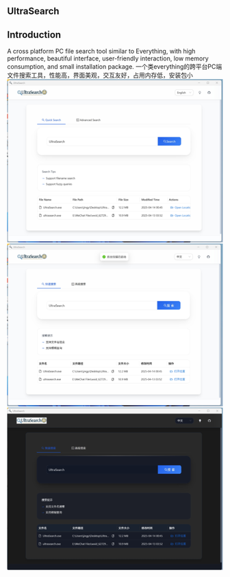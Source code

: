 ## UltraSearch
## Introduction
A cross platform PC file search tool similar to Everything, with high performance, beautiful interface, user-friendly interaction, low memory consumption, and small installation package.
一个类everything的跨平台PC端文件搜索工具，性能高，界面美观，交互友好，占用内存低，安装包小
![alt text](images/UltraSearch-1.png)
![alt text](images/UltraSearch-2.png)
![alt text](images/UltraSearch-3.png)